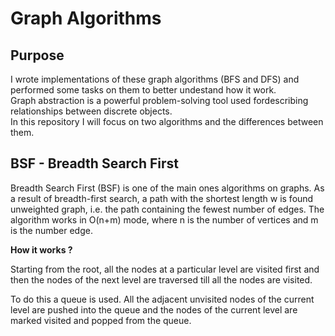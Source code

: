 # Graph Algorithms
<h2>Purpose</h2>
<p>
I wrote implementations of these graph algorithms (BFS and DFS) and performed some tasks on them to better undestand how it work. </br>
Graph abstraction is a powerful problem-solving tool used fordescribing relationships between discrete objects. <br>
In this repository I will focus on two algorithms and the differences between them. <br>
</p>
<h2>
BSF - Breadth Search First
</h2>
<p>
  Breadth Search First (BSF) is one of the main ones
algorithms on graphs.
As a result of breadth-first search, a path with the shortest length w is found
unweighted graph, i.e. the path containing the fewest number of edges.
The algorithm works in O(n+m) mode, where n is the number of vertices and m is the number
edge.
</p>
<p><b>How it works ?</b></p>
<p>
  Starting from the root, all the nodes at a particular level are visited first and then the nodes of the next level are traversed till all the nodes are visited.

To do this a queue is used. All the adjacent unvisited nodes of the current level are pushed into the queue and the nodes of the current level are marked visited and popped from the queue.
</p>
